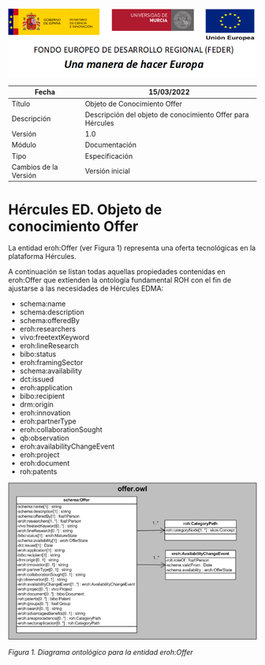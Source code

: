 ![](../../Docs/media/CabeceraDocumentosMD.png)

| Fecha         | 15/03/2022                                                   |
| ------------- | ------------------------------------------------------------ |
|Título|Objeto de Conocimiento Offer| 
|Descripción|Descripción del objeto de conocimiento Offer para Hércules|
|Versión|1.0|
|Módulo|Documentación|
|Tipo|Especificación|
|Cambios de la Versión|Versión inicial|

# Hércules ED. Objeto de conocimiento Offer

La entidad eroh:Offer (ver Figura 1) representa una oferta tecnológicas en la plataforma Hércules.

A continuación se listan todas aquellas propiedades contenidas en eroh:Offer que extienden la ontología fundamental ROH con el fin de ajustarse a las necesidades de Hércules EDMA:

- schema:name
- schema:description
- schema:offeredBy
- eroh:researchers
- vivo:freetextKeyword
- eroh:lineResearch
- bibo:status
- eroh:framingSector
- schema:availability
- dct:issued
- eroh:application
- bibo:recipient
- drm:origin
- eroh:innovation
- eroh:partnerType
- eroh:collaborationSought
- qb:observation
- eroh:availabilityChangeEvent
- eroh:project
- eroh:document
- roh:patents

![](../../Docs/media/ObjetosDeConocimiento/Offer.png)

*Figura 1. Diagrama ontológico para la entidad eroh:Offer*
